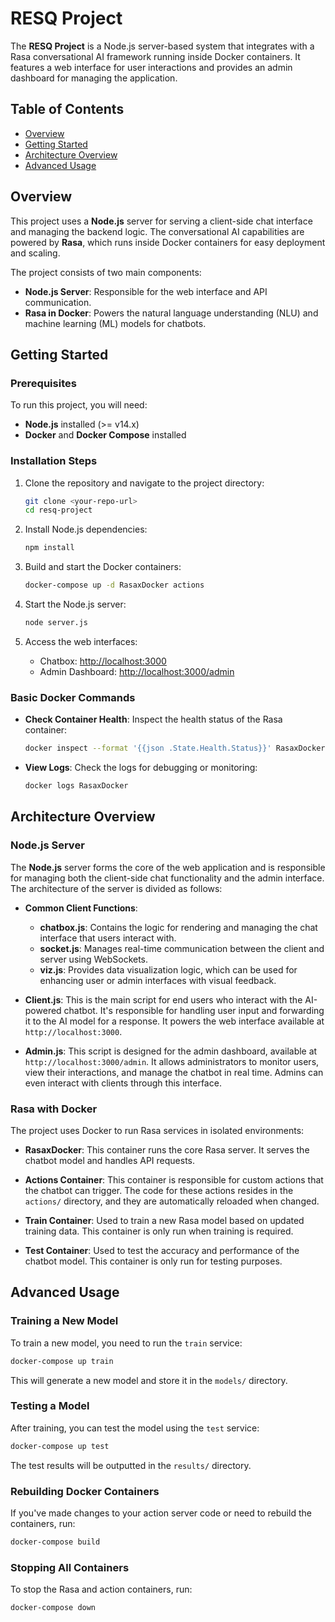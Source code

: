 
# RESQ Project

The **RESQ Project** is a Node.js server-based system that integrates with a Rasa conversational AI framework running inside Docker containers. It features a web interface for user interactions and provides an admin dashboard for managing the application.

## Table of Contents
- [Overview](#overview)
- [Getting Started](#getting-started)
- [Architecture Overview](#architecture-overview)
- [Advanced Usage](#advanced-usage)

## Overview
This project uses a **Node.js** server for serving a client-side chat interface and managing the backend logic. The conversational AI capabilities are powered by **Rasa**, which runs inside Docker containers for easy deployment and scaling.

The project consists of two main components:
- **Node.js Server**: Responsible for the web interface and API communication.
- **Rasa in Docker**: Powers the natural language understanding (NLU) and machine learning (ML) models for chatbots.

## Getting Started

### Prerequisites
To run this project, you will need:
- **Node.js** installed (>= v14.x)
- **Docker** and **Docker Compose** installed

### Installation Steps
1. Clone the repository and navigate to the project directory:
    ```bash
    git clone <your-repo-url>
    cd resq-project
    ```

2. Install Node.js dependencies:
    ```bash
    npm install
    ```

3. Build and start the Docker containers:
    ```bash
    docker-compose up -d RasaxDocker actions
    ```

4. Start the Node.js server:
    ```bash
    node server.js
    ```

5. Access the web interfaces:
   - Chatbox: [http://localhost:3000](http://localhost:3000)
   - Admin Dashboard: [http://localhost:3000/admin](http://localhost:3000/admin)

### Basic Docker Commands
- **Check Container Health**: Inspect the health status of the Rasa container:
    ```bash
    docker inspect --format '{{json .State.Health.Status}}' RasaxDocker
    ```

- **View Logs**: Check the logs for debugging or monitoring:
    ```bash
    docker logs RasaxDocker
    ```

## Architecture Overview

### Node.js Server
The **Node.js** server forms the core of the web application and is responsible for managing both the client-side chat functionality and the admin interface. The architecture of the server is divided as follows:

- **Common Client Functions**:
  - **chatbox.js**: Contains the logic for rendering and managing the chat interface that users interact with.
  - **socket.js**: Manages real-time communication between the client and server using WebSockets.
  - **viz.js**: Provides data visualization logic, which can be used for enhancing user or admin interfaces with visual feedback.

- **Client.js**: This is the main script for end users who interact with the AI-powered chatbot. It's responsible for handling user input and forwarding it to the AI model for a response. It powers the web interface available at `http://localhost:3000`.

- **Admin.js**: This script is designed for the admin dashboard, available at `http://localhost:3000/admin`. It allows administrators to monitor users, view their interactions, and manage the chatbot in real time. Admins can even interact with clients through this interface.

### Rasa with Docker
The project uses Docker to run Rasa services in isolated environments:
- **RasaxDocker**: This container runs the core Rasa server. It serves the chatbot model and handles API requests.
  
- **Actions Container**: This container is responsible for custom actions that the chatbot can trigger. The code for these actions resides in the `actions/` directory, and they are automatically reloaded when changed.

- **Train Container**: Used to train a new Rasa model based on updated training data. This container is only run when training is required.

- **Test Container**: Used to test the accuracy and performance of the chatbot model. This container is only run for testing purposes.

## Advanced Usage

### Training a New Model
To train a new model, you need to run the `train` service:
```bash
docker-compose up train
```
This will generate a new model and store it in the `models/` directory.

### Testing a Model
After training, you can test the model using the `test` service:
```bash
docker-compose up test
```
The test results will be outputted in the `results/` directory.

### Rebuilding Docker Containers
If you've made changes to your action server code or need to rebuild the containers, run:
```bash
docker-compose build
```

### Stopping All Containers
To stop the Rasa and action containers, run:
```bash
docker-compose down
```

